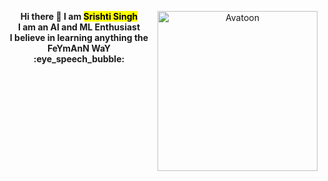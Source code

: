 <div>
  <p align="center" > 
    <strong> Hi there 👋 I am <mark>Srishti Singh</mark></strong> <img src="https://github.com/SrishtiSinghD/SrishtiSinghD/blob/master/1594471327783.jpeg" width="256" title="Avatoon" align = "right"> 
    <br> <strong> I am an AI and ML Enthusiast </strong>
    <br> <strong> I believe in learning anything the FeYmAnN WaY :eye_speech_bubble: </strong> 
  </p>
</div>


<!--
**SrishtiSinghD/SrishtiSinghD** is a ✨ _special_ ✨ repository because its `README.md` (this file) appears on your GitHub profile.

Here are some ideas to get you started:

- 🔭 I’m currently working on ...
- 🌱 I’m currently learning ...
- 👯 I’m looking to collaborate on ...
- 🤔 I’m looking for help with ...
- 💬 Ask me about ...
- 📫 How to reach me: ...
- 😄 Pronouns: ...
- ⚡ Fun fact: ...
-->
